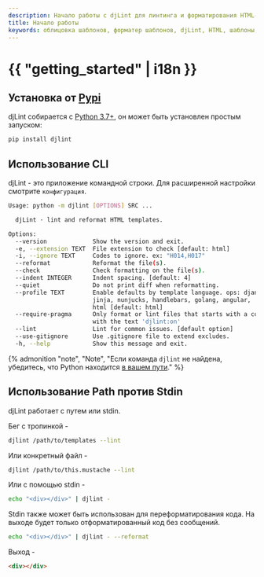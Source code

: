```yaml
---
description: Начало работы с djLint для линтинга и форматирования HTML-шаблонов. Воспользуйтесь простым интерфейсом cli и множеством опций форматирования.
title: Начало работы
keywords: облицовка шаблонов, форматер шаблонов, djLint, HTML, шаблоны, форматер, линтер, использование
---
```


# {{ "getting_started" | i18n }}

## Установка от [Pypi](https://pypi.org/project/djlint/)

djLint собирается с [Python 3.7+](https://python.org), он может быть установлен простым запуском:

```bash
pip install djlint
```

## Использование CLI

djLint - это приложение командной строки. Для расширенной настройки смотрите `конфигурация`.

```bash
Usage: python -m djlint [OPTIONS] SRC ...

  djLint · lint and reformat HTML templates.

Options:
  --version             Show the version and exit.
  -e, --extension TEXT  File extension to check [default: html]
  -i, --ignore TEXT     Codes to ignore. ex: "H014,H017"
  --reformat            Reformat the file(s).
  --check               Check formatting on the file(s).
  --indent INTEGER      Indent spacing. [default: 4]
  --quiet               Do not print diff when reformatting.
  --profile TEXT        Enable defaults by template language. ops: django,
                        jinja, nunjucks, handlebars, golang, angular,
                        html [default: html]
  --require-pragma      Only format or lint files that starts with a comment
                        with the text 'djlint:on'
  --lint                Lint for common issues. [default option]
  --use-gitignore       Use .gitignore file to extend excludes.
  -h, --help            Show this message and exit.
```

{% admonition
   "note",
   "Note",
   "Если команда `djlint` не найдена, убедитесь, что Python находится [в вашем пути](https://www.geeksforgeeks.org/how-to-add-python-to-windows-path/)."
%}

## Использование Path против Stdin

djLint работает с путем или stdin.

Бег с тропинкой -

```bash
djlint /path/to/templates --lint
```

Или конкретный файл -

```bash
djlint /path/to/this.mustache --lint
```

Или с помощью stdin -

```bash
echo "<div></div>" | djlint -
```

Stdin также может быть использован для переформатирования кода. На выходе будет только отформатированный код без сообщений.

```bash
echo "<div></div>" | djlint - --reformat
```

Выход -

```html
<div></div>
```
